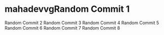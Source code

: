 # mahadevvgRandom Commit 1
Random Commit 2
Random Commit 3
Random Commit 4
Random Commit 5
Random Commit 6
Random Commit 7
Random Commit 8
